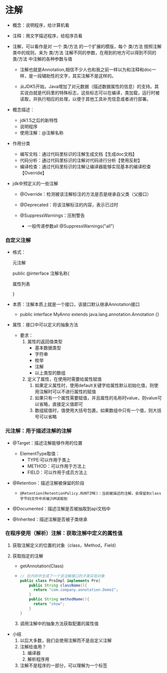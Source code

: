 # 注解

 * 概念：说明程序，给计算机看

 * 注释：用文字描述程序，给程序员看

 * 注解，可以看作是对 一个 类/方法 的一个扩展的模版，每个 类/方法 按照注解类中的规则，来为 类/方法 注解不同的参数，在用到的地方可以得到不同的 类/方法 中注解的各种参数与值

   * 注解也就是Annotation,相信不少人也和我之前一样以为和注释和doc一样，是一段辅助性的文字，其实注解不是这样的。

   * 从JDK5开始，Java增加了对元数据（描述数据属性的信息）的支持。其实说白就是代码里的特殊标志，这些标志可以在编译，类加载，运行时被读取，并执行相应的处理，以便于其他工具补充信息或者进行部署。

* 概念描述：

  * jdk1.5之后的新特性
  * 说明程序
  * 使用注解：@注解名称

* 作用分类

  * 编写文档：通过代码里标识的注解生成文档【生成doc文档】
  * 代码分析：通过代码里标识的注解对代码进行分析【使用反射】
  * 编译检查：通过代码里标识的注解让编译器能够实现基本的编译检查【Override】

* jdk中预定义的一些注解

  * @Override：检测被该注解标注的方法是否是继承自父类（父接口）
  * @Deprecated：将该注解标注的内容，表示已过时
  * @SuppressWarnings：压制警告
    
    * 一般传递参数all  @SuppressWarnings("all")
    
### 自定义注解

  * 格式：

    元注解

    public @interface 注解名称{

    属性列表

    }

  * 本质：注解本质上就是一个接口，该接口默认继承Annotation接口

    * public interface MyAnno extends java.lang.annotation.Annotation {}

  * 属性：接口中可以定义的抽象方法

    * 要求：
      1. 属性的返回值类型
         * 基本数据类型
         * 字符串
         * 枚举
         * 注解
         * 以上类型的数组
      2. 定义了属性，在使用时需要给属性赋值
         1. 如果定义属性时，使用default关键字给属性默认初始化值，则使用注解时可以不进行属性的赋值
         2. 如果只有一个属性需要赋值，并且属性的名称时value，则value可以省略，直接定义值即可
         3. 数组赋值时，值使用大括号包裹。如果数组中只有一个值，则大括号可以省略


### 元注解：用于描述注解的注解

* @Target：描述注解能够作用的位置

  * ElementType取值：
    * TYPE:可以作用于类上
    * METHOD：可以作用于方法上
    * FIELD：可以作用于成员方法上

* @Retention：描述注解被保留的阶段

  * ```
    @Retention(RetentionPolicy.RUNTIME)：当前被描述的注解，会保留到class字节码文件中并被JVM读取到
    ```

* @Documented：描述注解是否被抽取到api文档中

* @Inherited：描述注解是否被子类继承

### 在程序使用（解析）注解：获取注解中定义的属性值

 1. 获取注解定义的位置的对象（class，Method，Field）

 2. 获取指定的注解

    * getAnnotation(Class)

    * ```java
      // 在内存中生成了一个该注解接口的子类实现对象
      public class ProImpl implements Pro{
          public String className(){        
          	return "com.company.annotation.Demo1";    
          }    
          public String methodName(){        
          	return "show";    
          }
      }
      ```

	3. 调用注解中的抽象方法获取配置的属性值





* 小结
  1. 以后大多数，我们会使用注解而不是自定义注解
  2. 注解给谁用？
     1. 编译器
     2. 解析程序用
  3. 注解不是程序的一部分，可以理解为一个标签